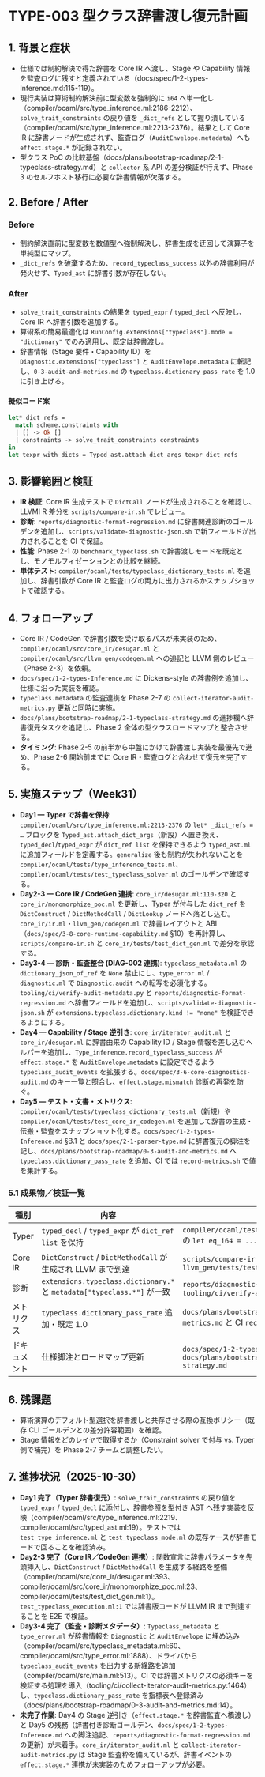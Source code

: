 # TYPE-003 型クラス辞書渡し復元計画

## 1. 背景と症状
- 仕様では制約解決で得た辞書を Core IR へ渡し、Stage や Capability 情報を監査ログに残すと定義されている（docs/spec/1-2-types-Inference.md:115-119）。  
- 現行実装は算術制約解決前に型変数を強制的に `i64` へ単一化し（compiler/ocaml/src/type_inference.ml:2186-2212）、`solve_trait_constraints` の戻り値を `_dict_refs` として握り潰している（compiler/ocaml/src/type_inference.ml:2213-2376）。結果として Core IR に辞書ノードが生成されず、監査ログ（`AuditEnvelope.metadata`）へも `effect.stage.*` が記録されない。  
- 型クラス PoC の比較基盤（docs/plans/bootstrap-roadmap/2-1-typeclass-strategy.md）と `collector` 系 API の差分検証が行えず、Phase 3 のセルフホスト移行に必要な辞書情報が欠落する。

## 2. Before / After
### Before
- 制約解決直前に型変数を数値型へ強制解決し、辞書生成を迂回して演算子を単純型にマップ。  
- `_dict_refs` を破棄するため、`record_typeclass_success` 以外の辞書利用が発火せず、`Typed_ast` に辞書引数が存在しない。

### After
- `solve_trait_constraints` の結果を `typed_expr` / `typed_decl` へ反映し、Core IR へ辞書引数を追加する。  
- 算術系の簡易最適化は `RunConfig.extensions["typeclass"].mode = "dictionary"` でのみ適用し、既定は辞書渡し。  
- 辞書情報（Stage 要件・Capability ID）を `Diagnostic.extensions["typeclass"]` と `AuditEnvelope.metadata` に転記し、`0-3-audit-and-metrics.md` の `typeclass.dictionary_pass_rate` を 1.0 に引き上げる。

#### 擬似コード案
```ocaml
let* dict_refs =
  match scheme.constraints with
  | [] -> Ok []
  | constraints -> solve_trait_constraints constraints
in
let texpr_with_dicts = Typed_ast.attach_dict_args texpr dict_refs
```

## 3. 影響範囲と検証
- **IR 検証**: Core IR 生成テストで `DictCall` ノードが生成されることを確認し、LLVMI R 差分を `scripts/compare-ir.sh` でレビュー。  
- **診断**: `reports/diagnostic-format-regression.md` に辞書関連診断のゴールデンを追加し、`scripts/validate-diagnostic-json.sh` で新フィールドが出力されることを CI で保証。  
- **性能**: Phase 2-1 の `benchmark_typeclass.sh` で辞書渡しモードを既定とし、モノモルフィゼーションとの比較を継続。
- **単体テスト**: `compiler/ocaml/tests/typeclass_dictionary_tests.ml` を追加し、辞書引数が Core IR と監査ログの両方に出力されるかスナップショットで確認する。

## 4. フォローアップ
- Core IR / CodeGen で辞書引数を受け取るパスが未実装のため、`compiler/ocaml/src/core_ir/desugar.ml` と `compiler/ocaml/src/llvm_gen/codegen.ml` への追記と LLVM 側のレビュー（Phase 2-3）を依頼。  
- `docs/spec/1-2-types-Inference.md` に Dickens-style の辞書例を追加し、仕様に沿った実装を確認。  
- `typeclass.metadata` の監査連携を Phase 2-7 の `collect-iterator-audit-metrics.py` 更新と同時に実施。
- `docs/plans/bootstrap-roadmap/2-1-typeclass-strategy.md` の進捗欄へ辞書復元タスクを追記し、Phase 2 全体の型クラスロードマップと整合させる。
- **タイミング**: Phase 2-5 の前半から中盤にかけて辞書渡し実装を最優先で進め、Phase 2-6 開始前までに Core IR・監査ログと合わせて復元を完了する。

## 5. 実施ステップ（Week31）
- **Day1 — Typer で辞書を保持**: `compiler/ocaml/src/type_inference.ml:2213-2376` の `let* _dict_refs = …` ブロックを `Typed_ast.attach_dict_args`（新設）へ置き換え、`typed_decl`/`typed_expr` が `dict_ref list` を保持できるよう `typed_ast.ml` に追加フィールドを定義する。`generalize` 後も制約が失われないことを `compiler/ocaml/tests/type_inference_tests.ml`、`compiler/ocaml/tests/test_typeclass_solver.ml` のゴールデンで確認する。
- **Day2-3 — Core IR / CodeGen 連携**: `core_ir/desugar.ml:110-320` と `core_ir/monomorphize_poc.ml` を更新し、Typer が付与した `dict_ref` を `DictConstruct` / `DictMethodCall` / `DictLookup` ノードへ落とし込む。`core_ir/ir.ml`・`llvm_gen/codegen.ml` で辞書レイアウトと ABI（`docs/spec/3-8-core-runtime-capability.md` §10）を再計算し、`scripts/compare-ir.sh` と `core_ir/tests/test_dict_gen.ml` で差分を承認する。
- **Day3-4 — 診断・監査整合 (DIAG-002 連携)**: `typeclass_metadata.ml` の `dictionary_json_of_ref` を `None` 禁止にし、`type_error.ml` / `diagnostic.ml` で `Diagnostic.audit` への転写を必須化する。`tooling/ci/verify-audit-metadata.py` と `reports/diagnostic-format-regression.md` へ辞書フィールドを追加し、`scripts/validate-diagnostic-json.sh` が `extensions.typeclass.dictionary.kind != "none"` を検証できるようにする。
- **Day4 — Capability / Stage 逆引き**: `core_ir/iterator_audit.ml` と `core_ir/desugar.ml` に辞書由来の Capability ID / Stage 情報を差し込むヘルパーを追加し、`Type_inference.record_typeclass_success` が `effect.stage.*` を `AuditEnvelope.metadata` に設定できるよう `typeclass_audit_events` を拡張する。`docs/spec/3-6-core-diagnostics-audit.md` のキー一覧と照合し、`effect.stage.mismatch` 診断の再発を防ぐ。
- **Day5 — テスト・文書・メトリクス**: `compiler/ocaml/tests/typeclass_dictionary_tests.ml`（新規）や `compiler/ocaml/tests/test_core_ir_codegen.ml` を追加して辞書の生成・伝搬・監査をスナップショット化する。`docs/spec/1-2-types-Inference.md` §B.1 と `docs/spec/2-1-parser-type.md` に辞書復元の脚注を記し、`docs/plans/bootstrap-roadmap/0-3-audit-and-metrics.md` へ `typeclass.dictionary_pass_rate` を追加、CI では `record-metrics.sh` で値を集計する。

### 5.1 成果物／検証一覧
| 種別 | 内容 | エビデンス |
|------|------|------------|
| Typer | `typed_decl` / `typed_expr` が `dict_ref list` を保持 | `compiler/ocaml/tests/typeclass_dictionary_tests.ml` の `let eq_i64 = ...` ゴールデン |
| Core IR | `DictConstruct` / `DictMethodCall` が生成され LLVM まで到達 | `scripts/compare-ir.sh` / `llvm_gen/tests/test_codegen_dict.ml` |
| 診断 | `extensions.typeclass.dictionary.*` と `metadata["typeclass.*"]` が一致 | `reports/diagnostic-format-regression.md` と `tooling/ci/verify-audit-metadata.py` |
| メトリクス | `typeclass.dictionary_pass_rate` 追加・既定 1.0 | `docs/plans/bootstrap-roadmap/0-3-audit-and-metrics.md` と CI `record-metrics.sh` |
| ドキュメント | 仕様脚注とロードマップ更新 | `docs/spec/1-2-types-Inference.md` / `docs/plans/bootstrap-roadmap/2-1-typeclass-strategy.md` |

## 6. 残課題
- 算術演算のデフォルト型選択を辞書渡しと共存させる際の互換ポリシー（既存 CLI ゴールデンとの差分許容範囲）を確認。  
- Stage 情報をどのレイヤで取得するか（Constraint solver で付与 vs. Typer 側で補完）を Phase 2-7 チームと調整したい。

## 7. 進捗状況（2025-10-30）
- **Day1 完了（Typer 辞書復元）**: `solve_trait_constraints` の戻り値を `typed_expr` / `typed_decl` に添付し、辞書参照を型付き AST へ残す実装を反映（compiler/ocaml/src/type_inference.ml:2219、compiler/ocaml/src/typed_ast.ml:19）。テストでは `test_type_inference.ml` と `test_typeclass_mode.ml` の既存ケースが辞書モードで回ることを確認済み。
- **Day2-3 完了（Core IR／CodeGen 連携）**: 関数宣言に辞書パラメータを先頭挿入し、`DictConstruct` / `DictMethodCall` を生成する経路を整備（compiler/ocaml/src/core_ir/desugar.ml:393、compiler/ocaml/src/core_ir/monomorphize_poc.ml:23、compiler/ocaml/tests/test_dict_gen.ml:1）。`test_typeclass_execution.ml:1` では辞書版コードが LLVM IR まで到達することを E2E で検証。
- **Day3-4 完了（監査・診断メタデータ）**: `Typeclass_metadata` と `type_error.ml` が辞書情報を `Diagnostic` と `AuditEnvelope` に埋め込み（compiler/ocaml/src/typeclass_metadata.ml:60、compiler/ocaml/src/type_error.ml:1888）、ドライバから `typeclass_audit_events` を出力する新経路を追加（compiler/ocaml/src/main.ml:513）。CI では辞書メトリクスの必須キーを検証する処理を導入（tooling/ci/collect-iterator-audit-metrics.py:1464）し、`typeclass.dictionary_pass_rate` を指標表へ登録済み（docs/plans/bootstrap-roadmap/0-3-audit-and-metrics.md:14）。
- **未完了作業**: Day4 の Stage 逆引き（`effect.stage.*` を辞書監査へ橋渡し）と Day5 の残務（辞書付き診断ゴールデン、`docs/spec/1-2-types-Inference.md` への脚注追記、`reports/diagnostic-format-regression.md` の更新）が未着手。`core_ir/iterator_audit.ml` と `collect-iterator-audit-metrics.py` は Stage 監査枠を備えているが、辞書イベントの `effect.stage.*` 連携が未実装のためフォローアップが必要。
